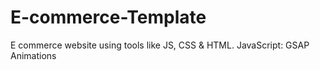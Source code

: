 # E-commerce-Template
E commerce website using tools like JS, CSS & HTML.
JavaScript: GSAP Animations
